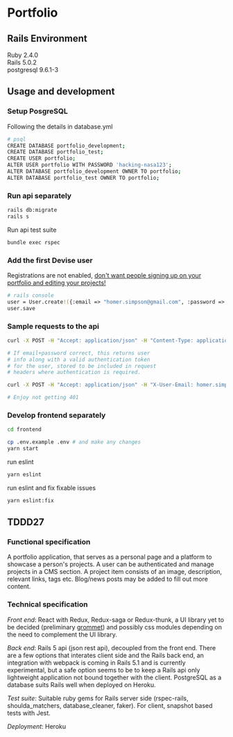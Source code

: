 # Portfolio

## Rails Environment
Ruby 2.4.0   
Rails 5.0.2  
postgresql 9.6.1-3  

## Usage and development
### Setup PosgreSQL
Following the details in database.yml  
```bash
# psql
CREATE DATABASE portfolio_development;  
CREATE DATABASE portfolio_test;   
CREATE USER portfolio;  
ALTER USER portfolio WITH PASSWORD 'hacking-nasa123';  
ALTER DATABASE portfolio_development OWNER TO portfolio;  
ALTER DATABASE portfolio_test OWNER TO portfolio;   
```

### Run api separately
```bash
rails db:migrate
rails s
```

Run api test suite
```bash
bundle exec rspec
```

### Add the first Devise user 
Registrations are not enabled, [don't want people signing up on your portfolio and editing your projects!](http://i2.kym-cdn.com/entries/icons/original/000/022/138/reece.JPG)  
```bash
# rails console
user = User.create!({:email => "homer.simpson@gmail.com", :password => "123456", :password_confirmation => "123456" })
user.save
```

### Sample requests to the api
```bash
curl -X POST -H "Accept: application/json" -H "Content-Type: application/json" --data '{"email": "homer.simpson@gmail.com", "password": "123456"}' http://localhost:3000/users/sign_in

# If email+password correct, this returns user  
# info along with a valid authentication token
# for the user, stored to be included in request 
# headers where authentication is required.

curl -X POST -H "Accept: application/json" -H "X-User-Email: homer.simpson@gmail.com" -H "X-User-Token: aBcDeFgH" -d "some=data" http://localhost:3000/api/projects/

# Enjoy not getting 401
```

### Develop frontend separately
```bash
cd frontend  
```
```bash
cp .env.example .env # and make any changes  
yarn start
```

run eslint
```bash
yarn eslint
```

run eslint and fix fixable issues
```bash
yarn eslint:fix
```

## TDDD27
### Functional specification
A portfolio application, that serves as a personal page and a platform to showcase a person's projects. A user can be authenticated and manage projects in a CMS section. A project item consists of an image, description, relevant links, tags etc. Blog/news posts may be added to fill out more content.

### Technical specification
*Front end*: React with Redux, Redux-saga or Redux-thunk, a UI library yet to be decided (preliminary [grommet](https://grommet.github.io/)) and possibly css modules depending on the need to complement the UI library.

*Back end*: Rails 5 api (json rest api), decoupled from the front end. There are a few options that interates client side and the Rails back end, an integration with webpack is coming in Rails 5.1 and is currently experimental, but a safe option seems to be to keep a Rails api only lightweight application not bound together with the client. PostgreSQL as a database suits Rails well when deployed on Heroku.

*Test suite*: Suitable ruby gems for Rails server side (rspec-rails, shoulda_matchers, database_cleaner, faker). For client, snapshot based tests with Jest.

*Deployment*: Heroku

